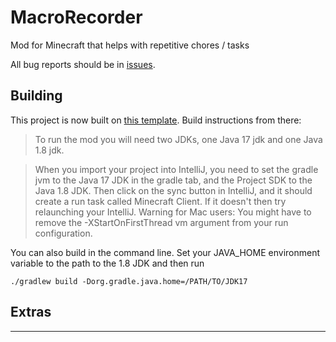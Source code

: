 # MacroRecorder

Mod for Minecraft that helps with repetitive chores / tasks



All bug reports should be in [issues](https://github.com/Pastis444/MacroRecorder/issues).


## Building

This project is now built on [this template](https://github.com/romangraef/Forge1.8.9Template/). Build instructions from there: 

> To run the mod you will need two JDKs, one Java 17 jdk and one Java 1.8 jdk.

> When you import your project into IntelliJ, you need to set the gradle jvm to the Java 17 JDK in the gradle tab, and the Project SDK to the Java 1.8 JDK. Then click on the sync button in IntelliJ, and it should create a run task called Minecraft Client. If it doesn't then try relaunching your IntelliJ. Warning for Mac users: You might have to remove the -XStartOnFirstThread vm argument from your run configuration.

You can also build in the command line. Set your JAVA_HOME environment variable to the path to the 1.8 JDK and then run

```
./gradlew build -Dorg.gradle.java.home=/PATH/TO/JDK17
```

## Extras



<hr/>
